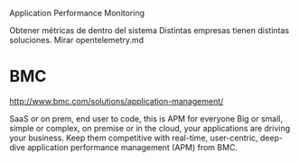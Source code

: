 Application Performance Monitoring

Obtener métricas de dentro del sistema
Distintas empresas tienen distintas soluciones.
Mirar opentelemetry.md


# BMC
http://www.bmc.com/solutions/application-management/

SaaS or on prem, end user to code,
this is APM for everyone
Big or small, simple or complex, on premise or in the cloud, your applications are driving your business. Keep them competitive with real-time, user-centric, deep-dive application performance management (APM) from BMC.
